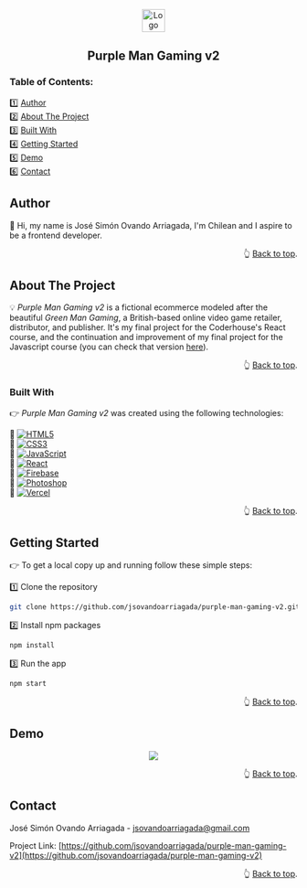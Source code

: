 <a name="readme-top"></a>

<!-- PROJECT LOGO -->
<div align="center">
  <a href="https://github.com/jsovandoarriagada/purple-man-gaming-v2">
    <img src="https://i.ibb.co/gWDVHGx/logo.png" alt="Logo" width="40" height="40">
  </a>
  <h2 align="center">Purple Man Gaming v2</h2>
</div>

<!-- TABLE OF CONTENTS -->
<h3>Table of Contents:</h3>

1️⃣ <a href="#author">Author</a>\
2️⃣ <a href="#about-the-project">About The Project</a>\
3️⃣ <a href="#built-with">Built With</a>\
4️⃣ <a href="#getting-started">Getting Started</a>\
5️⃣ <a href="#demo">Demo</a>\
6️⃣ <a href="#contact">Contact</a>

<!-- AUTHOR -->
## Author

👋 Hi, my name is José Simón Ovando Arriagada, I'm Chilean and I aspire to be a frontend developer.

<p align="right">👆 <a href="#readme-top">Back to top</a>.</p>

<!-- ABOUT THE PROJECT -->
## About The Project

💡 <em>Purple Man Gaming v2</em> is a fictional ecommerce modeled after the beautiful <em>Green Man Gaming</em>, a British-based online video game retailer, distributor, and publisher. It's my final project for the Coderhouse's React course, and the continuation and improvement of my final project for the Javascript course (you can check that version <a href="https://jsovandoarriagada.github.io/purple-man-gaming/">here</a>).

<p align="right">👆 <a href="#readme-top">Back to top</a>.</p>

### Built With

👉 <em>Purple Man Gaming v2</em> was created using the following technologies:

🔹 [![HTML5][HTML5]][HTML5-url]\
🔹 [![CSS3][CSS3]][CSS3-url]\
🔹 [![JavaScript][JavaScript]][JavaScript-url]\
🔹 [![React][React]][React-url]\
🔹 [![Firebase][Firebase]][Firebase-url]\
🔹 [![Photoshop][Photoshop]][Photoshop-url]\
🔹 [![Vercel][Vercel]][Vercel-url]

<p align="right">👆 <a href="#readme-top">Back to top</a>.</p>

<!-- GETTING STARTED -->
## Getting Started

👉 To get a local copy up and running follow these simple steps:

1️⃣ Clone the repository
   ```sh
   git clone https://github.com/jsovandoarriagada/purple-man-gaming-v2.git
   ```
2️⃣ Install npm packages
   ```sh
   npm install
   ```
3️⃣ Run the app
   ```sh
   npm start
   ```

<p align="right">👆 <a href="#readme-top">Back to top</a>.</p>

<!-- DEMO -->
## Demo

<p align="center">
  <img src="https://i.ibb.co/TMrcgtJ/demo.gif" />
</p>

<p align="right">👆 <a href="#readme-top">Back to top</a>.</p>

<!-- CONTACT -->
## Contact

José Simón Ovando Arriagada - jsovandoarriagada@gmail.com

Project Link: [https://github.com/jsovandoarriagada/purple-man-gaming-v2](https://github.com/jsovandoarriagada/purple-man-gaming-v2)

<p align="right">👆 <a href="#readme-top">Back to top</a>.</p>

<!-- MARKDOWN LINKS & IMAGES -->
[HTML5]: https://img.shields.io/badge/HTML5-E34F26?style=for-the-badge&logo=html5&logoColor=white
[HTML5-url]: https://html5.org/
[CSS3]: https://img.shields.io/badge/CSS3-1572B6?style=for-the-badge&logo=css3&logoColor=white
[CSS3-url]: https://www.w3.org/Style/CSS/Overview.en.html
[JavaScript]: https://img.shields.io/badge/JavaScript-F7DF1E?style=for-the-badge&logo=javascript&logoColor=black
[JavaScript-url]: https://www.javascript.com/
[React]: https://img.shields.io/badge/React-20232A?style=for-the-badge&logo=react&logoColor=61DAFB
[React-url]: https://reactjs.org/
[Firebase]: https://img.shields.io/badge/Firebase-039BE5?style=for-the-badge&logo=Firebase&logoColor=white
[Firebase-url]: https://firebase.google.com/
[Photoshop]: https://img.shields.io/badge/photoshop-%2331A8FF.svg?style=for-the-badge&logo=adobe%20photoshop&logoColor=white
[Photoshop-url]: https://www.adobe.com/products/photoshop.html
[Vercel]: https://img.shields.io/badge/vercel-%23000000.svg?style=for-the-badge&logo=vercel&logoColor=white
[Vercel-url]: https://vercel.com/





